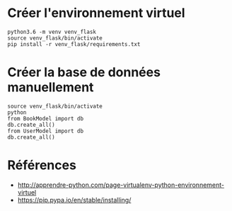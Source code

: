 # Créer l'environnement virtuel
```
python3.6 -m venv venv_flask
source venv_flask/bin/activate
pip install -r venv_flask/requirements.txt
```

# Créer la base de données manuellement
```
source venv_flask/bin/activate
python
from BookModel import db
db.create_all()
from UserModel import db
db.create_all()
```

# Références

* http://apprendre-python.com/page-virtualenv-python-environnement-virtuel
* https://pip.pypa.io/en/stable/installing/
